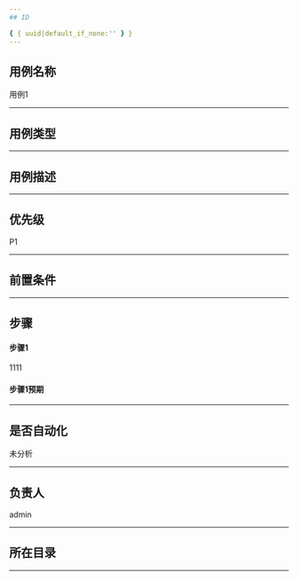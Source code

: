 ```yaml
---
## ID

{ { uuid|default_if_none:'' } }
---
```


## 用例名称

用例1

---

## 用例类型



---

## 用例描述



---

## 优先级

P1

---

## 前置条件



---

## 步骤



#### 步骤1

1111

#### 步骤1预期

 

---

## 是否自动化

未分析

---

## 负责人

admin

---



## 所在目录



---
